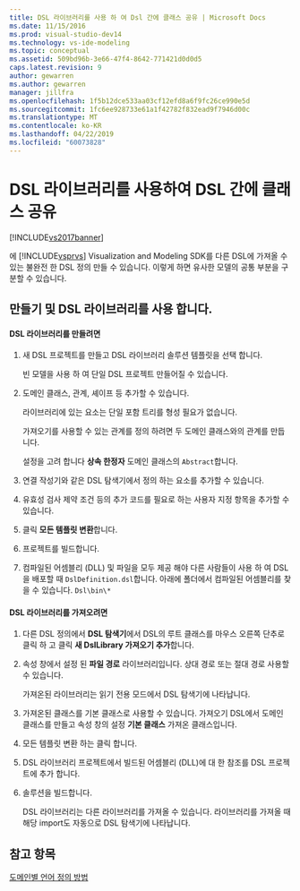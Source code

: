 ```yaml
---
title: DSL 라이브러리를 사용 하 여 Dsl 간에 클래스 공유 | Microsoft Docs
ms.date: 11/15/2016
ms.prod: visual-studio-dev14
ms.technology: vs-ide-modeling
ms.topic: conceptual
ms.assetid: 509bd96b-3e66-47f4-8642-771421d0d0d5
caps.latest.revision: 9
author: gewarren
ms.author: gewarren
manager: jillfra
ms.openlocfilehash: 1f5b12dce533aa03cf12efd8a6f9fc26ce990e5d
ms.sourcegitcommit: 1fc6ee928733e61a1f42782f832ead9f7946d00c
ms.translationtype: MT
ms.contentlocale: ko-KR
ms.lasthandoff: 04/22/2019
ms.locfileid: "60073828"
---
```

# <a name="sharing-classes-between-dsls-by-using-a-dsl-library"></a>DSL 라이브러리를 사용하여 DSL 간에 클래스 공유
[!INCLUDE[vs2017banner](../includes/vs2017banner.md)]

에 [!INCLUDE[vsprvs](../includes/vsprvs-md.md)] Visualization and Modeling SDK를 다른 DSL에 가져올 수 있는 불완전 한 DSL 정의 만들 수 있습니다. 이렇게 하면 유사한 모델의 공통 부분을 구분할 수 있습니다.  
  
## <a name="creating-and-using-dsl-libraries"></a>만들기 및 DSL 라이브러리를 사용 합니다.  
  
#### <a name="to-create-a-dsl-library"></a>DSL 라이브러리를 만들려면  
  
1. 새 DSL 프로젝트를 만들고 DSL 라이브러리 솔루션 템플릿을 선택 합니다.  
  
     빈 모델을 사용 하 여 단일 DSL 프로젝트 만들어질 수 있습니다.  
  
2. 도메인 클래스, 관계, 셰이프 등 추가할 수 있습니다.  
  
     라이브러리에 있는 요소는 단일 포함 트리를 형성 필요가 없습니다.  
  
     가져오기를 사용할 수 있는 관계를 정의 하려면 두 도메인 클래스와의 관계를 만듭니다.  
  
     설정을 고려 합니다 **상속 한정자** 도메인 클래스의 `Abstract`합니다.  
  
3. 연결 작성기와 같은 DSL 탐색기에서 정의 하는 요소를 추가할 수 있습니다.  
  
4. 유효성 검사 제약 조건 등의 추가 코드를 필요로 하는 사용자 지정 항목을 추가할 수 있습니다.  
  
5. 클릭 **모든 템플릿 변환**합니다.  
  
6. 프로젝트를 빌드합니다.  
  
7. 컴파일된 어셈블리 (DLL) 및 파일을 모두 제공 해야 다른 사람들이 사용 하 여 DSL을 배포할 때 `DslDefinition.dsl`합니다. 아래에 폴더에서 컴파일된 어셈블리를 찾을 수 있습니다. `Dsl\bin\*`  
  
#### <a name="to-import-a-dsl-library"></a>DSL 라이브러리를 가져오려면  
  
1. 다른 DSL 정의에서 **DSL 탐색기**에서 DSL의 루트 클래스를 마우스 오른쪽 단추로 클릭 하 고 클릭 **새 DslLibrary 가져오기 추가**합니다.  
  
2. 속성 창에서 설정 된 **파일 경로** 라이브러리입니다. 상대 경로 또는 절대 경로 사용할 수 있습니다.  
  
    가져온된 라이브러리는 읽기 전용 모드에서 DSL 탐색기에 나타납니다.  
  
3. 가져온된 클래스를 기본 클래스로 사용할 수 있습니다. 가져오기 DSL에서 도메인 클래스를 만들고 속성 창의 설정 **기본 클래스** 가져온 클래스입니다.  
  
4. 모든 템플릿 변환 하는 클릭 합니다.  
  
5. DSL 라이브러리 프로젝트에서 빌드된 어셈블리 (DLL)에 대 한 참조를 DSL 프로젝트에 추가 합니다.  
  
6. 솔루션을 빌드합니다.  
  
   DSL 라이브러리는 다른 라이브러리를 가져올 수 있습니다. 라이브러리를 가져올 때 해당 import도 자동으로 DSL 탐색기에 나타납니다.  
  
## <a name="see-also"></a>참고 항목  
 [도메인별 언어 정의 방법](../modeling/how-to-define-a-domain-specific-language.md)
